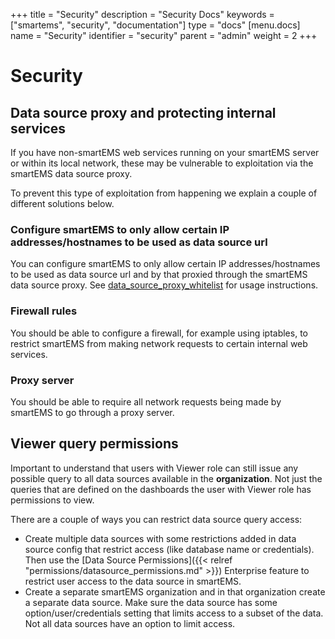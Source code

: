 +++
title = "Security"
description = "Security Docs"
keywords = ["smartems", "security", "documentation"]
type = "docs"
[menu.docs]
name = "Security"
identifier = "security"
parent = "admin"
weight = 2
+++

# Security

## Data source proxy and protecting internal services

If you have non-smartEMS web services running on your smartEMS server or within its local network, these may be vulnerable to exploitation via the smartEMS data source proxy.

To prevent this type of exploitation from happening we explain a couple of different solutions  below.

### Configure smartEMS to only allow certain IP addresses/hostnames to be used as data source url

You can configure smartEMS to only allow certain IP addresses/hostnames to be used as data source url and by that proxied through the smartEMS data source proxy. See [data_source_proxy_whitelist](/installation/configuration/#data-source-proxy-whitelist) for usage instructions.

### Firewall rules

You should be able to configure a firewall, for example using iptables, to restrict smartEMS from making network requests to certain internal web services.

### Proxy server

You should be able to require all network requests being made by smartEMS to go through a proxy server.

## Viewer query permissions

Important to understand that users with Viewer role can still issue any possible query to all data sources available in the **organization**. Not just the queries that are defined on the dashboards the user with Viewer role has permissions to view.

There are a couple of ways you can restrict data source query access:

- Create multiple data sources with some restrictions added in data source config that restrict access (like database name or credentials). Then use the [Data Source Permissions]({{< relref "permissions/datasource_permissions.md" >}}) Enterprise feature to restrict user access to the data source in smartEMS.
- Create a separate smartEMS organization and in that organization create a separate data source. Make sure the data source has some option/user/credentials setting that limits access to a subset of the data. Not all data sources have an option to limit access.
